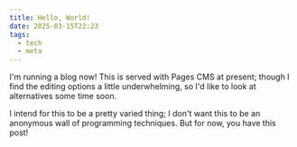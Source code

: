 ```yaml
---
title: Hello, World!
date: 2025-03-15T22:23
tags:
  - tech
  - meta
---
```

I'm running a blog now! This is served with Pages CMS at present; though I find the editing options a little underwhelming, so I'd like to look at alternatives some time soon.

I intend for this to be a pretty varied thing; I don't want this to be an anonymous wall of programming techniques. But for now, you have this post!